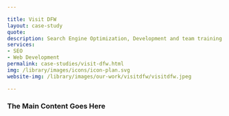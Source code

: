 ```yaml
---

title: Visit DFW
layout: case-study
quote:
description: Search Engine Optimization, Development and team training. We helped the team at Visit DFW understand how their website was performing, how to improve and what to do when things go wrong.
services: 
- SEO
- Web Development
permalink: case-studies/visit-dfw.html
img: /library/images/icons/icon-plan.svg
website-img: /library/images/our-work/visitdfw/visitdfw.jpeg

---
```


### The Main Content Goes Here